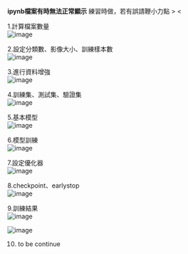**ipynb檔案有時無法正常顯示**
練習時做，若有誤請鞭小力點 > <

1.計算檔案數量  
![image](https://github.com/cherry3131/Work-TF-Oat/assets/140130666/1161062d-ab1d-4082-bda3-7ab4674438ec)  

2.設定分類數、影像大小、訓練樣本數  
![image](https://github.com/cherry3131/Work-TF-Oat/assets/140130666/255727e1-9e81-4dc8-b322-3e2ab725b3e7)  

3.進行資料增強  
![image](https://github.com/cherry3131/Work-TF-Oat/assets/140130666/78e37605-e104-4755-b12c-6aa43fae8837)  

4.訓練集、測試集、驗證集  
![image](https://github.com/cherry3131/Work-TF-Oat/assets/140130666/17d8a472-300f-4731-a62d-0c66cf47e390)  

5.基本模型  
![image](https://github.com/cherry3131/Work-TF-Oat/assets/140130666/494c30fc-f12b-4e2f-a445-d305af99baea)  

6.模型訓練  
![image](https://github.com/cherry3131/Work-TF-Oat/assets/140130666/ed441ae9-9be0-458f-9ce8-30a75e96bedb)

7.設定優化器  
![image](https://github.com/cherry3131/Work-TF-Oat/assets/140130666/eb8ef58c-51c6-4ed5-a1fd-0a25b96d19cd)

8.checkpoint、earlystop  
![image](https://github.com/cherry3131/Work-TF-Oat/assets/140130666/9b549486-cce8-4d79-a659-dcc182c4cbf1)

9.訓練結果  
![image](https://github.com/cherry3131/Work-TF-Oat/assets/140130666/844aa18b-b944-48ea-84b2-bd2bcd8744b3)

![image](https://github.com/cherry3131/Work-TF-Oat/assets/140130666/311f270e-fcda-4e18-b593-611a3904216d)

10. to be continue
